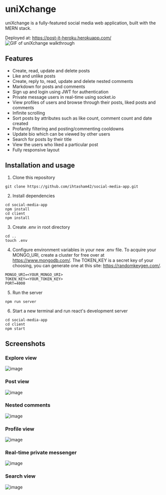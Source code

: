 # uniXchange

uniXchange is a fully-featured social media web application, built with the MERN stack.

Deployed at: https://post-it-heroku.herokuapp.com/  
![GIF of uniXchange walkthrough](https://media.giphy.com/media/9tnaXy42T4NzSJdHhP/giphy.gif)

## Features

- Create, read, update and delete posts
- Like and unlike posts
- Create, reply to, read, update and delete nested comments
- Markdown for posts and comments
- Sign up and login using JWT for authentication
- Private message users in real-time using socket.io
- View profiles of users and browse through their posts, liked posts and comments
- Infinite scrolling
- Sort posts by attributes such as like count, comment count and date created
- Profanity filtering and posting/commenting cooldowns
- Update bio which can be viewed by other users
- Search for posts by their title
- View the users who liked a particular post
- Fully responsive layout

## Installation and usage

1. Clone this repository

```
git clone https://github.com/ihtasham42/social-media-app.git
```

2. Install dependencies

```
cd social-media-app
npm install
cd client
npm install
```

3. Create .env in root directory

```
cd ..
touch .env
```

4. Configure environment variables in your new .env file. To acquire your MONGO_URI, create a cluster for free over at https://www.mongodb.com/. The TOKEN_KEY is a secret key of your choosing, you can generate one at this site: https://randomkeygen.com/.

```
MONGO_URI=<YOUR_MONGO_URI>
TOKEN_KEY=<YOUR_TOKEN_KEY>
PORT=4000
```

5. Run the server

```
npm run server
```

6. Start a new terminal and run react's development server

```
cd social-media-app
cd client
npm start
```

## Screenshots

### Explore view

![image](https://user-images.githubusercontent.com/76620777/170822044-44c5f2e6-879f-4b16-8059-f9e331ba57de.png)

### Post view

![image](https://user-images.githubusercontent.com/76620777/170822055-ac686a28-7d5b-4d44-b8d3-a028521534d8.png)

### Nested comments

![image](https://user-images.githubusercontent.com/76620777/170822065-64622f43-5f70-48c2-9503-0e1b80575fd2.png)

### Profile view

![image](https://user-images.githubusercontent.com/76620777/170822076-18741eef-ba2b-4750-b468-e7e9561a6a71.png)

### Real-time private messenger

![image](https://user-images.githubusercontent.com/76620777/170822084-89a9d3ac-22ed-4a92-ab58-9b0af878e03e.png)

### Search view

![image](https://user-images.githubusercontent.com/76620777/170821986-49d2a93a-5486-47fc-885e-37c0d3f628f3.png)
